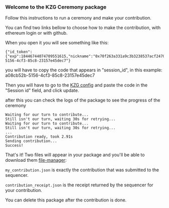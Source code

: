 ### Welcome to the KZG Ceremony package

Follow this instructions to run a ceremony and make your contribution.

You can find two links bellow to choose how to make the contribution, with ethereum login or with github.

When you open it you will see something like this:

```
{"id_token":{"exp":18446744074709551615,"nickname":"0x70f263a331a9c3b3238537acf2470d933be741e3","provider":"Ethereum","sub":"eth|0x70f263a331a9c3b3238537acf2470d933be741e3"},"session_id":"a08cb52b-5156-4cf3-85c8-23157e45dec7"}
```

you will have to copy the code that appears in "session_id", in this example: a08cb52b-5156-4cf3-85c8-23157e45dec7

Then you will have to go to the [KZG config](http://my.dappnode/#/packages/kzg-ceremony.dnp.dappnode.eth/config) and paste the code in the "Session id" field, and click update.

after this you can check the logs of the package to see the progress of the ceremony

```
Waiting for our turn to contribute...
Still isn't our turn, waiting 30s for retrying...
Waiting for our turn to contribute...
Still isn't our turn, waiting 30s for retrying...
...
Contribution ready, took 2.91s
Sending contribution...
Success!
```

That's it! Two files will appear in your package and you'll be able to download them [file-manager](http://my.dappnode/#/packages/kzg-ceremony.dnp.dappnode.eth/file-manager):

`my_contribution.json` is exactly the contribution that was submitted to the sequencer.

`contribution_receipt.json` is the receipt returned by the sequencer for your contribution.

You can delete this package after the contribution is done.